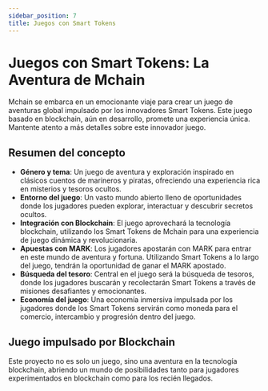 ```yaml
---
sidebar_position: 7
title: Juegos con Smart Tokens
---
```


# Juegos con Smart Tokens: La Aventura de Mchain

Mchain se embarca en un emocionante viaje para crear un juego de aventuras global impulsado por los innovadores Smart Tokens. Este juego basado en blockchain, aún en desarrollo, promete una experiencia única. Mantente atento a más detalles sobre este innovador juego.

## Resumen del concepto

- **Género y tema**: Un juego de aventura y exploración inspirado en clásicos cuentos de marineros y piratas, ofreciendo una experiencia rica en misterios y tesoros ocultos.
- **Entorno del juego**: Un vasto mundo abierto lleno de oportunidades donde los jugadores pueden explorar, interactuar y descubrir secretos ocultos.
- **Integración con Blockchain**: El juego aprovechará la tecnología blockchain, utilizando los Smart Tokens de Mchain para una experiencia de juego dinámica y revolucionaria.
- **Apuestas con MARK**: Los jugadores apostarán con MARK para entrar en este mundo de aventura y fortuna. Utilizando Smart Tokens a lo largo del juego, tendrán la oportunidad de ganar el MARK apostado.
- **Búsqueda del tesoro**: Central en el juego será la búsqueda de tesoros, donde los jugadores buscarán y recolectarán Smart Tokens a través de misiones desafiantes y emocionantes.
- **Economía del juego**: Una economía inmersiva impulsada por los jugadores donde los Smart Tokens servirán como moneda para el comercio, intercambio y progresión dentro del juego.

## Juego impulsado por Blockchain

Este proyecto no es solo un juego, sino una aventura en la tecnología blockchain, abriendo un mundo de posibilidades tanto para jugadores experimentados en blockchain como para los recién llegados.
